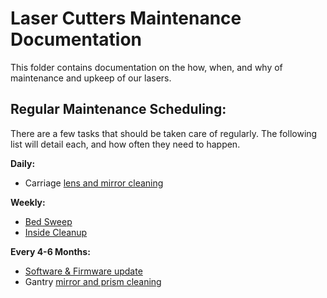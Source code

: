 # Laser Cutters Maintenance Documentation
This folder contains documentation on the how, when, and why of maintenance and upkeep of our lasers. 

## Regular Maintenance Scheduling:
There are a few tasks that should be taken care of regularly. The following list will detail each, and how often they need to happen.

**Daily:** 
 - Carriage [lens and mirror cleaning](Lens_&_Mirror_Cleaning.md)
 
**Weekly:**
- [Bed Sweep](Bed_Sweep.md)
- [Inside Cleanup](Inside_Cleanup.md)

**Every 4-6 Months:**
- [Software & Firmware update](Software_&_Firmware_update.md)
- Gantry [mirror and prism cleaning](Lens_&_Mirror_Cleaning.md)
